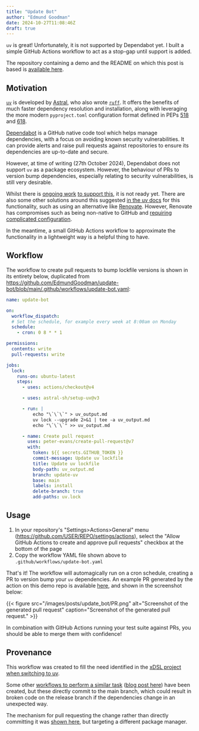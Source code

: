```yaml
---
title: "Update Bot"
author: "Edmund Goodman"
date: 2024-10-27T11:08:46Z
draft: true
---
```


`uv` is great! Unfortunately, it is not supported by Dependabot yet. I built a
simple GitHub Actions workflow to act as a stop-gap until support is added.

<!--more-->

The repository containing a demo and the README on which this post is based
is [available here](https://github.com/EdmundGoodman/update-bot).

## Motivation

[`uv`](https://docs.astral.sh/uv/) is developed by [Astral](https://astral.sh/),
who also wrote [`ruff`](https://docs.astral.sh/ruff/). It offers the benefits of
much faster dependency resolution and installation, along with leveraging the
more modern `pyproject.toml` configuration format defined in PEPs
[518](https://peps.python.org/pep-0518/) and
[618](https://peps.python.org/pep-0621/).

[Dependabot](https://docs.github.com/en/code-security/getting-started/dependabot-quickstart-guide#about-dependabot) is a GitHub native code tool
which helps manage dependencies, with a focus on avoiding known security
vulnerabilities. It can provide alerts and raise pull requests against
repositories to ensure its dependencies are up-to-date and secure.

However, at time of writing (27th October 2024), Dependabot does not support
`uv` as a package ecosystem. However, the behaviour of PRs to version bump
dependencies, especially relating to security vulnerabilities, is still very
desirable.

Whilst there is [ongoing work](https://github.com/dependabot/dependabot-core/issues/10039)
[to support this](https://github.com/dependabot/dependabot-core/issues/10478),
it is not ready yet. There are also some other solutions around this suggested
[in the uv docs](https://docs.astral.sh/uv/guides/integration/dependency-bots/)
for this functionality, such as using an alternative like
[Renovate](https://github.com/renovatebot/renovate). However, Renovate has
compromises such as being non-native to GitHub and
[requiring complicated configuration](https://docs.renovatebot.com/getting-started/running/).

In the meantime, a small GitHub Actions workflow to approximate the
functionality in a lightweight way is a helpful thing to have.

## Workflow

The workflow to create pull requests to bump lockfile versions is shown in its
entirety below, duplicated from
<https://github.com/EdmundGoodman/update-bot/blob/main/.github/workflows/update-bot.yaml>:

```yaml
name: update-bot

on:
  workflow_dispatch:
  # Set the schedule, for example every week at 8:00am on Monday
  schedule:
    - cron: 0 8 * * 1

permissions:
  contents: write
  pull-requests: write

jobs:
  lock:
    runs-on: ubuntu-latest
    steps:
      - uses: actions/checkout@v4

      - uses: astral-sh/setup-uv@v3

      - run: |
          echo "\`\`\`" > uv_output.md
          uv lock --upgrade 2>&1 | tee -a uv_output.md
          echo "\`\`\`" >> uv_output.md

      - name: Create pull request
        uses: peter-evans/create-pull-request@v7
        with:
          token: ${{ secrets.GITHUB_TOKEN }}
          commit-message: Update uv lockfile
          title: Update uv lockfile
          body-path: uv_output.md
          branch: update-uv
          base: main
          labels: install
          delete-branch: true
          add-paths: uv.lock
```

## Usage

1. In your repository's "Settings>Actions>General" menu (<https://github.com/USER/REPO/settings/actions>),
   select the "Allow GitHub Actions to create and approve pull requests" checkbox
   at the bottom of the page
2. Copy the workflow YAML file shown above to `.github/workflows/update-bot.yaml`

That's it! The workflow will automagically run on a cron schedule, creating
a PR to version bump your `uv` dependencies. An example PR generated by the
action on this demo repo is available
[here](https://github.com/EdmundGoodman/update-bot/pull/3), and shown in the
screenshot below:

{{< figure
    src="/images/posts/update_bot/PR.png"
    alt="Screenshot of the generated pull request"
    caption="Screenshot of the generated pull request." >}}

In combination with GitHub Actions running your test suite against PRs, you
should be able to merge them with confidence!

## Provenance 

This workflow was created to fill the need identified in the
[xDSL project when switching to uv](https://github.com/xdslproject/xdsl/pull/3294#pullrequestreview-2364817663).

Some other [workflows to perform a similar task](https://github.com/cookiecutter/cookiecutter-django/pull/5422/files#diff-7d4a36230fcdffc1f740d6dee07ed4c50c4dbc6874d26515a7649c089ede1bb7)
([blog post here](https://browniebroke.com/blog/keep-uv.lock-file-up-to-date-with-dependabot-updates/))
have been created, but these directly commit to the main branch, which could
result in broken code on the release branch if the dependencies change in an
unexpected way.

The mechanism for pull requesting the change rather than directly committing it
was [shown here](https://pixi.sh/dev/advanced/updates_github_actions/), but
targeting a different package manager.
